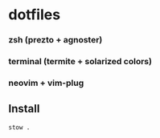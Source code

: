 # dotfiles



### zsh (prezto + agnoster)
### terminal (termite + solarized colors)
### neovim + vim-plug

## Install

```
stow .
```

